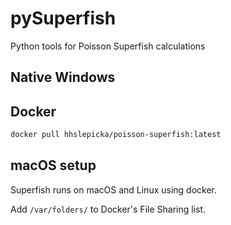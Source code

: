 # pySuperfish
Python tools for Poisson Superfish calculations



## Native Windows




## Docker 



```bash
docker pull hhslepicka/poisson-superfish:latest
```


## macOS setup

Superfish runs on macOS and Linux using docker.

Add `/var/folders/` to Docker's File Sharing list. 

